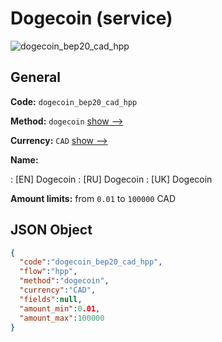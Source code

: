 
# Dogecoin (service) 
![dogecoin_bep20_cad_hpp](https://static.openfintech.io/payment_methods/dogecoin_bep20_cad_hpp/logo.svg?w=400&c=v0.59.26#w200)  

## General 
 
**Code:** `dogecoin_bep20_cad_hpp` 
 
**Method:** `dogecoin` 
 [show -->](/payment-methods/dogecoin/) 
 
**Currency:** `CAD` [show -->](/currencies/CAD/) 
 
**Name:** 
 
:	[EN] Dogecoin 
:	[RU] Dogecoin 
:	[UK] Dogecoin 
 
**Amount limits:** from `0.01` to `100000` CAD 

## JSON Object 

```json
{
  "code":"dogecoin_bep20_cad_hpp",
  "flow":"hpp",
  "method":"dogecoin",
  "currency":"CAD",
  "fields":null,
  "amount_min":0.01,
  "amount_max":100000
}
```  
